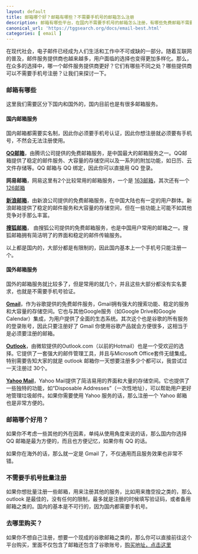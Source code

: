 ```yaml
---
layout: default
title: 邮箱哪个好？邮箱有哪些？不需要手机号的邮箱怎么注册
description: 邮箱有哪些平台，在国内不需要手机号的邮箱怎么注册，有哪些免费邮箱不需要手机号，哪些平台有注册限制，哪些没有，注册邮箱不需要手机号，邮箱哪个好用？如果想买一个邮箱，邮箱购买去哪里买？如果想自己注册，怎么邮箱注册。怎么邮箱申请？
canonical_url: 'https://tggsearch.org/docs/email-best.html'
categories: [ email ]
---
```

在现代社会，电子邮件已经成为人们生活和工作中不可或缺的一部分。随着互联网的普及，邮件服务提供商也越来越多，用户面临的选择也变得更加多样化。那么，在众多的选择中，哪一个邮件服务提供商更好？它们有哪些不同之处？哪些提供商可以不需要手机号注册？让我们来探讨一下。

### 邮箱有哪些
这里我们需要区分下国内和国外的，国内目前也是有很多邮箱服务。

#### 国内邮箱服务
国内邮箱都需要实名制，因此你必须要手机号认证，因此你想注册就必须要有手机号，不然会无法注册使用。

**[QQ邮箱](./302.html?target=https://mail.qq.com)**，由腾讯公司提供的免费邮箱服务，是中国最大的邮箱服务之一。QQ邮箱提供了稳定的邮件服务、大容量的存储空间以及一系列的附加功能，如日历、云文件存储等。QQ 邮箱与 QQ 绑定，因此你可以直接用 QQ 登录。

**网易邮箱**，网易这里有2个比较常用的邮箱服务，一个是 [163邮箱](./302.html?target=https://mail.163.com/)，其次还有一个 [126邮箱](./302.html?target=https://mail.126.com/)

**[新浪邮箱](./302.html?target=https://mail.sina.com.cn/)**，由新浪公司提供的免费邮箱服务，在中国大陆也有一定的用户群体。新浪邮箱提供了稳定的邮件服务和大容量的存储空间，但在一些功能上可能不如其他竞争对手那么丰富。

**[搜狐邮箱](./302.html?target=https://mail.sohu.com/)**， 由搜狐公司提供的免费邮箱服务，也是中国用户常用的邮箱之一。搜狐邮箱拥有简洁明了的界面和稳定的邮件传输服务。

以上都是国内的，大部分都是有限制的，因此国内基本上一个手机号只能注册一个。

#### 国外邮箱服务
国外的邮箱服务就比较多了，但是常用的就几个，并且这些大部分都没有实名要求，也就是不需要手机号验证。

**[Gmail](./302.html?target=https://mail.google.com/)**，作为谷歌提供的免费邮件服务，Gmail拥有强大的搜索功能、稳定的服务和大容量的存储空间。它也与其他Google服务（如Google Drive和Google Calendar）集成，为用户提供了全面的生态系统。其次这个也是谷歌的所有服务的登录账号，因此只要注册好了 Gmail 你使用谷歌产品就会方便很多，这相当于是必须要注册的邮箱。

**[Outlook](./302.html?target=https://signup.live.com/?lic=1)**，由微软提供的Outlook.com（以前的Hotmail）也是一个受欢迎的选择。它提供了一套强大的邮件管理工具，并且与Microsoft Office套件无缝集成。特别需要告知大家的就是 outlook 邮箱你一天想要注册多少个都可以，我尝试过一天注册过 30个。

**[Yahoo Mail](./302.html?target=https://mail.yahoo.com/)**，Yahoo Mail提供了简洁易用的界面和大量的存储空间。它也提供了一些独特的功能，如“Disposable Addresses”（一次性地址），可以帮助用户更好地管理垃圾邮件。如果你需要使用 Yahoo 服务的话，那么注册一个 Yahoo 邮箱也是非常方便的。

### 邮箱哪个好用？
如果你不考虑一些其他的外在因素，单纯从使用角度来说的话，那么国内你选择 QQ 邮箱是最为方便的，而且也方便记忆，如果你有 QQ 的话。

如果你在海外的话，那么就一定是 Gmail 了，不仅通用而且服务效果也非常不错。

### 不需要手机号批量注册
如果你想批量注册一些邮箱，用来注册其他的服务，比如用来撸空投之类的，那么 outlook 是最佳的，没有任何的限制，最多就是注册的时候填写验证码，或者备用邮箱之类的。国内的基本是不可行的，因为国内都需要手机号。

### 去哪里购买？
如果你不想自己注册，想要一个现成的谷歌邮箱之类的，那么你可以直接前往这个平台购买，里面不仅包含了邮箱还包含了谷歌账号，[购买地址，点击这里](./302.html?target=http://tggsearch.shop?cid=25&mid=37)

